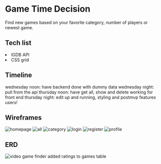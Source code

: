 # Game Time Decision
Find new games based on your favorite category, number of players or newest game.

## Tech list
<li> IGDB API </li>
<li> CSS grid </li>

## Timeline
wednesday noon: have backend done with dummy data
wednesday night: pull from the api
thursday noon: have get all, show and delete working for front end
thursday night: edit up and running, styling and postmvp features users!

## Wireframes
![homepage](https://user-images.githubusercontent.com/40031402/45042209-30e87d00-b038-11e8-841b-1593a6da4f46.png)
![all](https://user-images.githubusercontent.com/40031402/45042215-334ad700-b038-11e8-89a1-a4f0110ccc95.png)
![category](https://user-images.githubusercontent.com/40031402/45042222-35ad3100-b038-11e8-9e75-8a8787f589b1.png)
![login](https://user-images.githubusercontent.com/40031402/45042230-3a71e500-b038-11e8-91cc-2505fe35dbf3.png)
![register](https://user-images.githubusercontent.com/40031402/45042236-3c3ba880-b038-11e8-8fc3-4002edcc9e7b.png)
![profile](https://user-images.githubusercontent.com/40031402/45042240-3f369900-b038-11e8-8de5-0f1f3fc66e16.png)


## ERD
![video game finder](https://user-images.githubusercontent.com/40031402/45036940-c9c4cb80-b02b-11e8-8499-c646133d18f0.jpg)
added ratings to games table
